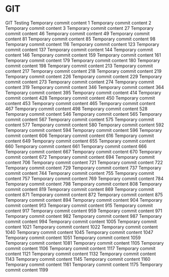 # GIT
GIT Testing
Temporary commit content 1
Temporary commit content 2
Temporary commit content 3
Temporary commit content 27
Temporary commit content 46
Temporary commit content 49
Temporary commit content 81
Temporary commit content 85
Temporary commit content 98
Temporary commit content 116
Temporary commit content 123
Temporary commit content 137
Temporary commit content 144
Temporary commit content 146
Temporary commit content 159
Temporary commit content 161
Temporary commit content 179
Temporary commit content 180
Temporary commit content 198
Temporary commit content 213
Temporary commit content 217
Temporary commit content 218
Temporary commit content 219
Temporary commit content 226
Temporary commit content 229
Temporary commit content 273
Temporary commit content 274
Temporary commit content 319
Temporary commit content 346
Temporary commit content 364
Temporary commit content 395
Temporary commit content 414
Temporary commit content 428
Temporary commit content 450
Temporary commit content 453
Temporary commit content 465
Temporary commit content 467
Temporary commit content 498
Temporary commit content 528
Temporary commit content 546
Temporary commit content 565
Temporary commit content 567
Temporary commit content 575
Temporary commit content 577
Temporary commit content 580
Temporary commit content 592
Temporary commit content 594
Temporary commit content 596
Temporary commit content 606
Temporary commit content 616
Temporary commit content 649
Temporary commit content 655
Temporary commit content 660
Temporary commit content 661
Temporary commit content 666
Temporary commit content 667
Temporary commit content 670
Temporary commit content 672
Temporary commit content 694
Temporary commit content 706
Temporary commit content 721
Temporary commit content 722
Temporary commit content 729
Temporary commit content 737
Temporary commit content 744
Temporary commit content 755
Temporary commit content 757
Temporary commit content 769
Temporary commit content 784
Temporary commit content 798
Temporary commit content 808
Temporary commit content 819
Temporary commit content 869
Temporary commit content 871
Temporary commit content 872
Temporary commit content 875
Temporary commit content 894
Temporary commit content 904
Temporary commit content 913
Temporary commit content 915
Temporary commit content 917
Temporary commit content 959
Temporary commit content 971
Temporary commit content 982
Temporary commit content 987
Temporary commit content 994
Temporary commit content 1005
Temporary commit content 1021
Temporary commit content 1022
Temporary commit content 1040
Temporary commit content 1045
Temporary commit content 1047
Temporary commit content 1051
Temporary commit content 1059
Temporary commit content 1081
Temporary commit content 1105
Temporary commit content 1106
Temporary commit content 1117
Temporary commit content 1121
Temporary commit content 1132
Temporary commit content 1143
Temporary commit content 1145
Temporary commit content 1160
Temporary commit content 1161
Temporary commit content 1175
Temporary commit content 1199
